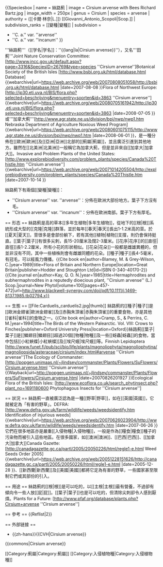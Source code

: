 {{Speciesbox
| name = 絲路薊
| image = Cirsium arvense with Bees Richard Bartz.jpg
| image_width = 250px
| genus = Cirsium
| species = arvense
| authority = ([[卡爾·林奈|L.]]) [[Giovanni_Antonio_Scopoli|Scop.]]
| subdivision_ranks = [[變種|變種]]
| subdivision =
* ''C. a.'' var. ''arvense''
* ''C. a.'' var. ''incanum''
}}

'''絲路薊'''（[[学名|学名]]：''{{lang|la|Cirsium arvense}}''），又名'''田薊'''<ref name=jncc>Joint Nature Conservation Committee: [http://www.jncc.gov.uk/default.aspx?page=3316&SpeciesID=26769&type=species ''Cirsium arvense'']</ref><ref name=bsbi>Botanical Society of the British Isles [http://www.bsbi.org.uk/html/database.html Database] {{webarchive|url=https://web.archive.org/web/20070808051058/http://bsbi.org.uk/html/database.html |date=2007-08-08 }}</ref><ref name=fnwe>Flora of Northwest Europe: [http://ip30.eti.uva.nl/BIS/flora.php?selected=beschrijving&menuentry=soorten&id=3863 ''Cirsium arvense''] {{webarchive|url=https://web.archive.org/web/20080705161942/http://ip30.eti.uva.nl/BIS/flora.php?selected=beschrijving&menuentry=soorten&id=3863 |date=2008-07-05 }}</ref>或'''加拿大薊'''<ref>[http://www.agr.state.ne.us/division/bpi/nwp/nwp1.htm Nebraska Department of Agriculture Noxious Weed Program] {{webarchive|url=https://web.archive.org/web/20080601075115/http://www.agr.state.ne.us/division/bpi/nwp/nwp1.htm |date=2008-06-01 }}</ref>，是一種分佈在[[歐洲|歐洲]]及[[亞洲|亞洲]]北部的[[薊屬|薊屬]]，並且廣泛引進到其他地方。雖然在[[北美洲|北美洲]]一般稱它為加拿大薊，但是並非來自[[加拿大|加拿大]]。<ref>Invasive and Problem Plants of the United States: [http://www.explorebiodiversity.com/problem_plants/species/Canada%20Thistle.htm ''Cirsium arvense''] {{webarchive|url=https://web.archive.org/web/20071014205504/http://explorebiodiversity.com/problem_plants/species/Canada%20Thistle.htm |date=2007-10-14 }}</ref>

絲路薊下有兩個[[變種|變種]]：<ref name=fnwe/>
* ''Cirsium arvense'' var. ''arvense''：分佈在歐洲大部份地方。葉子下方沒有毛。
* ''Cirsium arvense'' var. ''incanum''：分佈在歐洲南部。葉子下方有厚毛。

== 形态 ==
絲路薊是高的草本[[多年生植物|多年生植物]]，從地下的[[根|根]]系統形成大型的[[克隆|克隆]]群落，並於每年[[春天|春天]]長出1-1.2米高的莖。於[[夏天|夏天]]，莖很多是會部份躺下，若有其他[[植物|植物]]支撐，則仍會保持挺直。[[葉子|葉子]]有很多尖刺，長15-20厘米及闊2-3厘米。[[花序|花序]]的[[直徑|直徑]]長1-2.2厘米，所有小花的形狀相似。[[花朵|花朵]]一般都是雌雄異體的，但並非沒有不同，其中一些植株則會有雌雄同體的花朵。[[種子|種子]]長4-5毫米，有冠毛，可以經風力傳播。<ref name=fnwe/><ref name=blamey>{{Cite book en|author=Blamey, M. & Grey-Wilson, C.|year=1989|title=Flora of Britain and Northern Europe|location=Great Britain|publisher=Hodder and Stoughton Ltd|id=ISBN 0-340-40170-2}}</ref><ref name=kay>{{Cite journal en|author=Kay, Q. O. N.|year=1985|title=Hermaphrodites and subhermaphrodites in a reputedly dioecious plant, ''Cirsium arvense'' (L.) Scop.|journal=New Phytol|volume=100|pages=457-472|url=http://www.blackwell-synergy.com/doi/pdf/10.1111/j.1469-8137.1985.tb02794.x}}</ref>

== 生態 ==
[[File:Carduelis_carduelis2.jpg|thumb]]
絲路薊的[[種子|種子]]是[[歐洲金翅雀|歐洲金翅雀]]及[[赤胸朱頂雀|赤胸朱頂雀]]的重要食物，亦是其他[[雀科|雀科]]的食物之一。<ref>{{Cite book en|author=Cramp, S., & Perrins, C. M.|year=1994|title=The Birds of the Western Palearctic. Vol. VIII: Crows to Finches|publisher=Oxford University Press|location=Oxford}}</ref>絲路薊[[葉子|葉子]]是[[鱗翅目|鱗翅目]]超過20個[[物種|物種]]及一些[[蚜蟲|蚜蟲]]的食物，當中包括[[小紅蛺蝶|小紅蛺蝶]]及[[埃尺蛾|埃尺蛾]]等。<ref>Finnish Lepidoptera [http://www.funet.fi/pub/sci/bio/life/plants/magnoliophyta/magnoliophytina/magnoliopsida/asteraceae/cirsium/index.html#arvense ''Cirsium arvense'']</ref><ref>The Ecology of Commanster: [http://popgen.unimaas.nl/~jlindsey/commanster/Plants/Flowers/SuFlowers/Cirsium.arvense.html ''Cirsium arvense''] {{Wayback|url=http://popgen.unimaas.nl/~jlindsey/commanster/Plants/Flowers/SuFlowers/Cirsium.arvense.html |date=20070826201927 }}</ref><ref>Ecological Flora of the British Isles: [http://www.ecoflora.co.uk/search_phytinsect.php?plant_no=1691180600 Phytophagous Insects for ''Cirsium arvense'']</ref>

== 狀況 ==
絲路薊一直被廣泛認為是一種[[野草|野草]]，如在[[英國|英國]]，它就被定為「有害的野草」。<ref>DEFRA: [http://www.defra.gov.uk/farm/wildlife/weeds/weedsidentify.htm Identification of injurious weeds] {{webarchive|url=https://web.archive.org/web/20070626023904/http://www.defra.gov.uk/farm/wildlife/weeds/weedsidentify.htm |date=2007-06-26 }}</ref>它們在很多地區亦是嚴重[[入侵物種|入侵物種]]，一般是作為[[糧食|糧食]]種子的污染物而被引入這些地區。在很多國家，如[[澳洲|澳洲]]、[[巴西|巴西]]、[[加拿大|加拿大]]<ref>Canada Gazette: [http://canadagazette.gc.ca/partI/2005/20050226/html/regle1-e.html Weed Seeds Order 2005] {{webarchive|url=https://web.archive.org/web/20051228151626/http://canadagazette.gc.ca/partI/2005/20050226/html/regle1-e.html |date=2005-12-28 }}</ref>、[[新西蘭|新西蘭]]及[[美國|美國]]都將它定為有害的野草，一些國家甚至限制它們或其部份的引入。

== 用途 ==
絲路薊的[[根|根]]是可以吃的，以[[主根|主根]]最有營養，不過卻有傾向令一些人放[[屁|屁]]。[[葉子|葉子]]也是可以吃的，但清除尖刺卻令人感到厭煩。<ref name=pfaf>Plants for a Future: [http://www.pfaf.org/database/plants.php?Cirsium+arvense ''Cirsium arvense'']</ref>

== 參考 ==
{{Reflist|2}}

== 外部链接 ==
* {{zh-hans}}{{CVH|Cirsium arvense}}

{{commons|Cirsium arvense}}

[[Category:薊屬|Category:薊屬]]
[[Category:入侵植物種|Category:入侵植物種]]